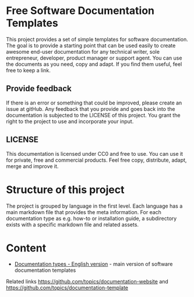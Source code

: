 # Free Software Documentation Templates
This project provides a set of simple templates for software documentation.
The goal is to provide a starting point that can be used easily to create awesome end-user documentation for any technical writer, sole entrepreneur, developer, product manager or support agent.
You can use the documents as you need, copy and adapt. If you find them useful, feel free to keep a link.

## Provide feedback
If there is an error or something that could be improved, please create an issue at gitHub.
Any feedback that you provide and goes back into the documentation is subjected to the LICENSE of this project.
You grant the right to the project to use and incorporate your input.

## LICENSE
This documentation is licensed under CC0 and free to use. 
You can use it for private, free and commercial products. 
Feel free copy, distribute, adapt, merge and improve it.

# Structure of this project
The project is grouped by language in the first level. Each language has a main markdown file that provides the meta information.
For each documentation type as e.g. how-to or installation guide, a subdirectory exists with a specific markdown file and related assets.

# Content
- [Documentation types - English version](en/index.md) - main version of software documentation templates


Related links
https://github.com/topics/documentation-website and https://github.com/topics/documentation-template
